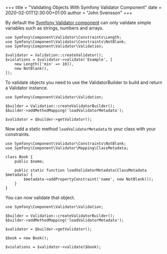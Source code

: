 +++
title = "Validating Objects With Symfony Validator Component"
date = 2020-02-01T12:30:00+01:00
author = "John Svensson"
+++

By default the [Symfony Validator component](https://symfony.com/doc/current/components/validator.html) can only validate simple variables such as strings, numbers and arrays.

```
use Symfony\Component\Validator\Constraints\Length;
use Symfony\Component\Validator\Constraints\NotBlank;
use Symfony\Component\Validator\Validation;

$validator = Validation::createValidator();
$violations = $validator->validate('Example', [
    new Length(['min' => 10]),
    new NotBlank(),
]);
```

To validate objects you need to use the ValidatorBuilder to build and return a Validator instance.

```
use Symfony\Component\Validator\Validation;

$builder = Validation::createValidatorBuilder();
$builder->addMethodMapping('loadValidatorMetadata');

$validator = $builder->getValidator();
```

Now add a static method `loadValidatorMetadata` to your class with your constraints.

```
use Symfony\Component\Validator\Constraints\NotBlank;
use Symfony\Component\Validator\Mapping\ClassMetadata;

class Book {
    public $name;

    public static function loadValidatorMetadata(ClassMetadata $metadata) {
        $metadata->addPropertyConstraint('name', new NotBlank());
    }
}
```

You can now validate that object.

```
use Symfony\Component\Validator\Validation;

$builder = Validation::createValidatorBuilder();
$builder->addMethodMapping('loadValidatorMetadata');

$validator = $builder->getValidator();

$book = new Book();

$violations = $validator->validate($book);
```
